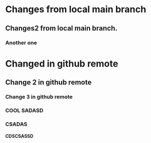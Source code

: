# Changes from local main branch

## Changes2 from local main branch.

### Another one

# Changed in github remote

## Change 2 in github remote

### Change 3 in github remote

### COOL SADASD

### CSADAS

#### CDSCSASSD
